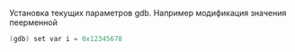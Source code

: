 Установка текущих параметров gdb. Например модификация значения пеерменной
```c
(gdb) set var i = 0x12345678
```
